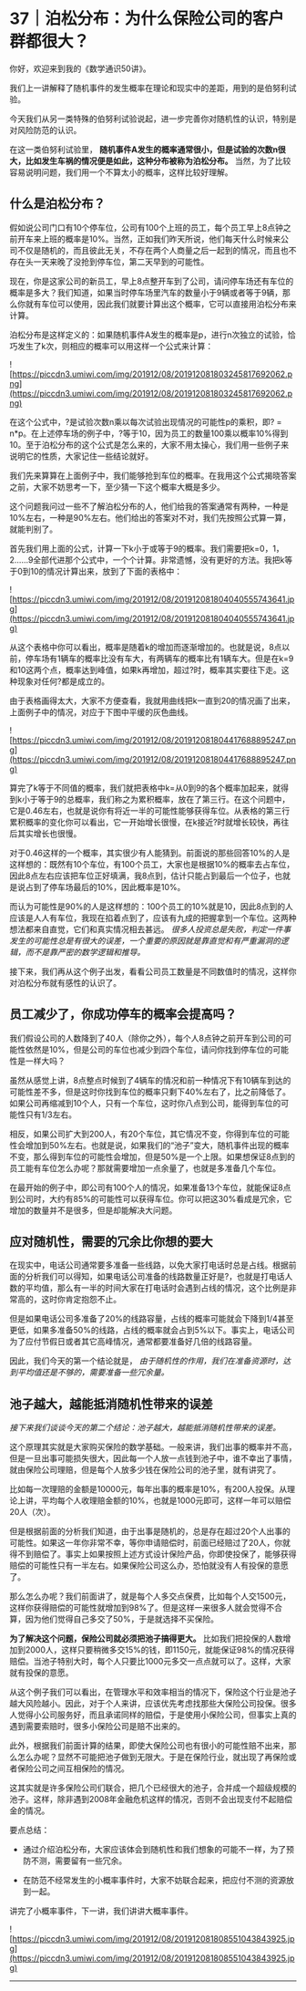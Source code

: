 # 37｜泊松分布：为什么保险公司的客户群都很大？

你好，欢迎来到我的《数学通识50讲》。

我们上一讲解释了随机事件的发生概率在理论和现实中的差距，用到的是伯努利试验。

今天我们从另一类特殊的伯努利试验说起，进一步完善你对随机性的认识，特别是对风险防范的认识。

在这一类伯努利试验里， **随机事件A发生的概率通常很小，但是试验的次数n很大，比如发生车祸的情况便是如此，这种分布被称为泊松分布。** 当然，为了比较容易说明问题，我们用一个不算太小的概率，这样比较好理解。

## 什么是泊松分布？

假如说公司门口有10个停车位，公司有100个上班的员工，每个员工早上8点钟之前开车来上班的概率是10%。当然，正如我们昨天所说，他们每天什么时候来公司不仅是随机的，而且彼此无关，不存在两个人商量之后一起到的情况，而且也不存在头一天来晚了没抢到停车位，第二天早到的可能性。

现在，你是这家公司的新员工，早上8点整开车到了公司，请问停车场还有车位的概率是多大？我们知道，如果当时停车场里汽车的数量小于9辆或者等于9辆，那么你就有车位可以使用，因此我们就要计算出这个概率，它可以直接用泊松分布来计算。

泊松分布是这样定义的：如果随机事件A发生的概率是p，进行n次独立的试验，恰巧发生了k次，则相应的概率可以用这样一个公式来计算：

![https://piccdn3.umiwi.com/img/201912/08/201912081803245817692062.png](https://piccdn3.umiwi.com/img/201912/08/201912081803245817692062.png)

在这个公式中，?是试验次数n乘以每次试验出现情况的可能性p的乘积，即? = n*p。在上述停车场的例子中，?等于10，因为员工的数量100乘以概率10%得到10。至于泊松分布的这个公式是怎么来的，大家不用太操心，我们用一些例子来说明它的性质，大家记住一些结论就好。

我们先来算算在上面例子中，我们能够抢到车位的概率。在我用这个公式揭晓答案之前，大家不妨思考一下，至少猜一下这个概率大概是多少。

这个问题我问过一些不了解泊松分布的人，他们给我的答案通常有两种，一种是10%左右，一种是90%左右。他们给出的答案对不对，我们先按照公式算一算，就能判别了。

首先我们用上面的公式，计算一下k小于或等于9的概率。我们需要把k=0，1，2……9全部代进那个公式中，一个个计算。非常遗憾，没有更好的方法。我把k等于0到10的情况计算出来，放到了下面的表格中：

![https://piccdn3.umiwi.com/img/201912/08/201912081804040555743641.jpg](https://piccdn3.umiwi.com/img/201912/08/201912081804040555743641.jpg)

从这个表格中你可以看出，概率是随着k的增加而逐渐增加的。也就是说，8点以前，停车场有1辆车的概率比没有车大，有两辆车的概率比有1辆车大。但是在k=9和10这两个点，概率达到峰值，如果k再增加，超过?时，概率其实要往下走。这种现象对任何?都是成立的。

由于表格画得太大，大家不方便查看，我就用曲线把k一直到20的情况画了出来，上面例子中的情况，对应于下图中平缓的灰色曲线。

![https://piccdn3.umiwi.com/img/201912/08/201912081804417688895247.png](https://piccdn3.umiwi.com/img/201912/08/201912081804417688895247.png)

算完了k等于不同值的概率，我们就把表格中k=从0到9的各个概率加起来，就得到k小于等于9的总概率，我们称之为累积概率，放在了第三行。在这个问题中，它是0.46左右，也就是说你有将近一半的可能性能够获得车位。从表格的第三行累积概率的变化你可以看出，它一开始增长很慢，在k接近?时就增长较快，再往后其实增长也很慢。

对于0.46这样的一个概率，其实很少有人能猜到。前面说的那些回答10%的人是这样想的：既然有10个车位，有100个员工，大家也是根据10%的概率去占车位，因此8点左右应该把车位正好填满，我8点到，估计只能占到最后一个位子，也就是说占到了停车场最后的10%，因此概率是10%。

而认为可能性是90%的人是这样想的：100个员工的10%就是10，因此8点到的人应该是人人有车位，我现在掐着点到了，应该有九成的把握拿到一个车位。这两种想法都来自直觉，它们和真实情况相去甚远。 *很多人投资总是失败，判定一件事发生的可能性总是有很大的误差，一个重要的原因就是靠直觉和有严重漏洞的逻辑，而不是靠严密的数学逻辑和推导。*

接下来，我们再从这个例子出发，看看公司员工数量是不同数值时的情况，这样你对泊松分布就有感性的认识了。

## 员工减少了，你成功停车的概率会提高吗？

我们假设公司的人数降到了40人（除你之外），每个人8点钟之前开车到公司的可能性依然是10%，但是公司的车位也减少到四个车位，请问你找到停车位的可能性是一样大吗？

虽然从感觉上讲，8点整点时候到了4辆车的情况和前一种情况下有10辆车到达的可能性差不多，但是这时你找到车位的概率只剩下40%左右了，比之前降低了。如果公司再缩减到10个人，只有一个车位，这时你八点到公司，能得到车位的可能性只有1/3左右。

相反，如果公司扩大到200人，有20个车位，其它情况不变，你得到车位的可能性会增加到50%左右。也就是说，如果我们的“池子”变大，随机事件出现的概率不变，那么得到车位的可能性会增加，但是50%是一个上限。如果想保证8点到的员工能有车位怎么办呢？那就需要增加一点余量了，也就是多准备几个车位。

在最开始的例子中，即公司有100个人的情况，如果准备13个车位，就能保证8点到公司时，大约有85%的可能性可以获得车位。你可以把这30%看成是冗余，它增加的数量并不是很多，但是却能解决大问题。

## 应对随机性，需要的冗余比你想的要大

在现实中，电话公司通常要多准备一些线路，以免大家打电话时总是占线。根据前面的分析我们可以得知，如果电话公司准备的线路数量正好是?，也就是打电话人数的平均值，那么有一半的时间大家在打电话时会遇到占线的情况，这个比例是非常高的，这时你肯定抱怨不止。

但是如果电话公司多准备了20%的线路容量，占线的概率可能就会下降到1/4甚至更低，如果多准备50%的线路，占线的概率就会占到5%以下。事实上，电话公司为了应付节假日或者其它高峰情况，通常都要准备好几倍的线路容量。

因此，我们今天的第一个结论就是， *由于随机性的作用，我们在准备资源时，达到平均值还是不够的，需要准备一些冗余量。*

## 池子越大，越能抵消随机性带来的误差

 *接下来我们谈谈今天的第二个结论：池子越大，越能抵消随机性带来的误差。*

这个原理其实就是大家购买保险的数学基础。一般来讲，我们出事的概率并不高，但是一旦出事可能损失很大，因此每一个人放一点钱到池子中，谁不幸出了事情，就由保险公司理赔，但是每个人放多少钱在保险公司的池子里，就有讲究了。

比如每一次理赔的金额是10000元，每年出事的概率是10%，有200人投保。从理论上讲，平均每个人收理赔金额的10%，也就是1000元即可，这样一年可以赔偿20人（次）。

但是根据前面的分析我们知道，由于出事是随机的，总是存在超过20个人出事的可能性。如果这一年你非常不幸，等你申请赔偿时，前面已经赔过了20人，你就得不到赔偿了。事实上如果按照上述方式设计保险产品，你即使投保了，能够获得赔偿的可能性只有一半左右。如果保险公司这么办，恐怕就没有人有投保的意愿了。

那么怎么办呢？我们前面讲了，就是每个人多交点保费，比如每个人交1500元，这样你获得赔偿的可能性就增加到98%了。但是这样一来很多人就会觉得不合算，因为他们觉得自己多交了50%，于是就选择不买保险。

 **为了解决这个问题，保险公司就必须把池子搞得更大。** 比如我们把投保的人数增加到2000人，这样只要稍微多交15%的钱，即1150元，就能保证98%的情况获得赔偿。当池子特别大时，每个人只要比1000元多交一点点就可以了。这样，大家就有投保的意愿。

从这个例子我们可以看出，在管理水平和效率相当的情况下，保险这个行业是池子越大风险越小。因此，对于个人来讲，应该优先考虑找那些大保险公司投保。很多人觉得小公司服务好，而且承诺同样的赔偿，于是使用小保险公司，但事实上真的遇到需要索赔时，很多小保险公司是赔不出来的。

此外，根据我们前面计算的结果，即使大保险公司也有很小的可能性赔不出来，那么怎么办呢？显然不可能把池子做到无限大。于是在保险行业，就出现了再保险或者保险公司之间互相保险的情况。

这其实就是许多保险公司们联合，把几个已经很大的池子，合并成一个超级规模的池子。这样，除非遇到2008年金融危机这样的情况，否则不会出现支付不起赔偿金的情况。

要点总结：

* 通过介绍泊松分布，大家应该体会到随机性和我们想象的可能不一样，为了预防不测，需要留有一些冗余。

* 在防范不经常发生的小概率事件时，大家不妨联合起来，把应付不测的资源放到一起。

讲完了小概率事件，下一讲，我们讲讲大概率事件。

![https://piccdn3.umiwi.com/img/201912/08/201912081808551043843925.jpg](https://piccdn3.umiwi.com/img/201912/08/201912081808551043843925.jpg)

---
